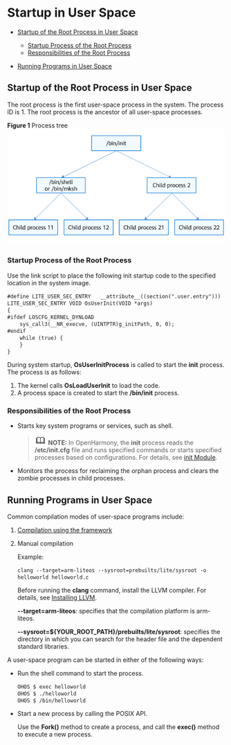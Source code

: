 # Startup in User Space<a name="EN-US_TOPIC_0000001123640059"></a>

-   [Startup of the Root Process in User Space](#section79911135647)
    -   [Startup Process of the Root Process](#section1184317581349)
    -   [Responsibilities of the Root Process](#section1590220321759)

-   [Running Programs in User Space](#section194576310611)

## Startup of the Root Process in User Space<a name="section79911135647"></a>

The root process is the first user-space process in the system. The process ID is 1. The root process is the ancestor of all user-space processes.

**Figure  1**  Process tree<a name="fig427516409375"></a>  
![](figure/process-tree.png "process-tree")

### Startup Process of the Root Process<a name="section1184317581349"></a>

Use the link script to place the following init startup code to the specified location in the system image.

```
#define LITE_USER_SEC_ENTRY   __attribute__((section(".user.entry")))
LITE_USER_SEC_ENTRY VOID OsUserInit(VOID *args)
{
#ifdef LOSCFG_KERNEL_DYNLOAD
    sys_call3(__NR_execve, (UINTPTR)g_initPath, 0, 0);
#endif
    while (true) {
    }
}
```

During system startup,  **OsUserInitProcess**  is called to start the  **init**  process. The process is as follows:

1.  The kernel calls  **OsLoadUserInit**  to load the code.
2.  A process space is created to start the  **/bin/init**  process.

### Responsibilities of the Root Process<a name="section1590220321759"></a>

-   Starts key system programs or services, such as shell.

    >![](../public_sys-resources/icon-note.gif) **NOTE:** 
    >In OpenHarmony, the  **init**  process reads the  **/etc/init.cfg**  file and runs specified commands or starts specified processes based on configurations. For details, see  [init Module](../subsystems/subsys-boot-init.md).


-   Monitors the process for reclaiming the orphan process and clears the zombie processes in child processes.

## Running Programs in User Space<a name="section194576310611"></a>

Common compilation modes of user-space programs include:

1.  [Compilation using the framework](../quick-start/quickstart-lite-steps-board3516-running.md)
2.  Manual compilation

    Example:

    ```
    clang --target=arm-liteos --sysroot=prebuilts/lite/sysroot -o helloworld helloworld.c
    ```

    Before running the  **clang**  command, install the LLVM compiler. For details, see  [Installing LLVM](../quick-start/quickstart-lite-env-setup-lin.md).

    **--target=arm-liteos**: specifies that the compilation platform is arm-liteos.

    **--sysroot=$\{YOUR\_ROOT\_PATH\}/prebuilts/lite/sysroot**: specifies the directory in which you can search for the header file and the dependent standard libraries.


A user-space program can be started in either of the following ways:

-   Run the shell command to start the process.

    ```
    OHOS $ exec helloworld
    OHOS $ ./helloworld
    OHOS $ /bin/helloworld
    ```


-   Start a new process by calling the POSIX API.

    Use the  **Fork\(\)**  method to create a process, and call the  **exec\(\)**  method to execute a new process.



